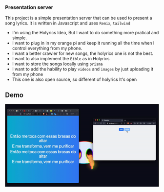 ### Presentation server

This project is a simple presentation server that can be used to present a song lyrics.
It is written in Javascript and uses `Remix`, `tailwind`

- I'm using the Holyrics Idea, But I want to do something more pratical and simple.
- I want to plug in in my orange pi and keep it running all the time when I control everything from my phone.
- I want a better crawler for new songs, the holyrics one is not the best.
- I want to also implement the `Bible` as in Holyrics
- I want to store the songs locally using `prisma`
- I want to add the hability to play `videos` and `images` by just uploading it from my phone
- This one is also open source, so different of holyrics It's open

## Demo

<img src="./gif.gif">
